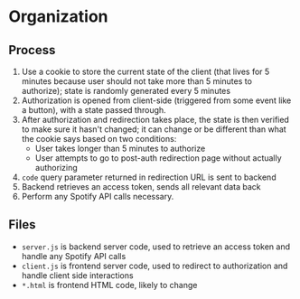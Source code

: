 # Organization

## Process

1. Use a cookie to store the current state of the client (that lives for 5 minutes because user should not take more than 5 minutes to authorize); state is randomly generated every 5 minutes
2. Authorization is opened from client-side (triggered from some event like a button), with a state passed through.
3. After authorization and redirection takes place, the state is then verified to make sure it hasn't changed; it can change or be different than what the cookie says based on two conditions:
	+ User takes longer than 5 minutes to authorize
	+ User attempts to go to post-auth redirection page without actually authorizing
4. `code` query parameter returned in redirection URL is sent to backend
5. Backend retrieves an access token, sends all relevant data back
6. Perform any Spotify API calls necessary.

## Files

+ `server.js` is backend server code, used to retrieve an access token and handle any Spotify API calls
+ `client.js` is frontend server code, used to redirect to authorization and handle client side interactions
+ `*.html` is frontend HTML code, likely to change
